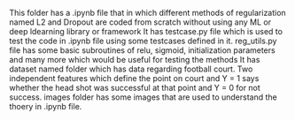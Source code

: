 This folder has a .ipynb file that in which different methods of regularization named L2 and Dropout are coded from scratch without using any ML or deep ldearning library or framework
It has testcase.py file which is used to test the code in .ipynb file using some testcases defined in it.
reg_utils.py file has some basic subroutines of relu, sigmoid, initialization parameters and many more which would be useful for testing the methods
It has dataset named folder which has data regarding football court. Two independent features which define the point on court and Y = 1 says whether the head shot was successful at that point and Y = 0 for not success.
images folder has some images that are used to understand the thoery in .ipynb file.
